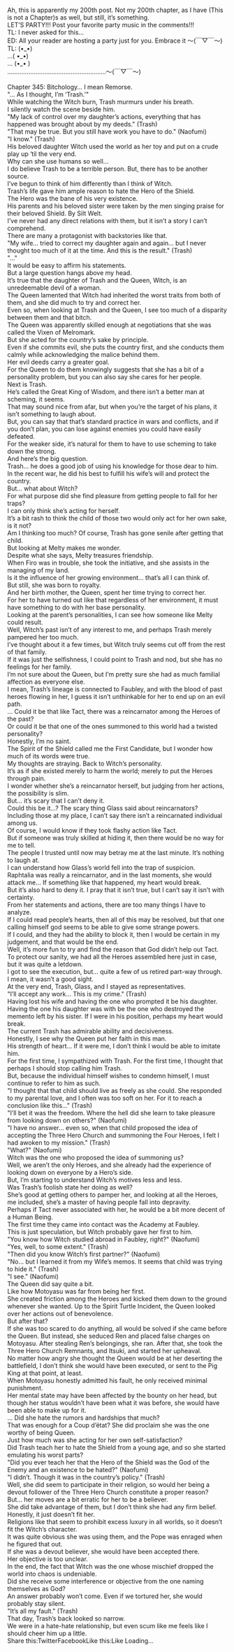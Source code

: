 <br/>
Ah, this is apparently my 200th post. Not my 200th chapter, as I have (This is not a Chapter)s as well, but still, it’s something.<br/>
LET’S PARTY!!! Post your favorite party music in the comments!!!<br/>
TL: I never asked for this…<br/>
ED: All your reader are hosting a party just for you. Embrace it 〜(￣▽￣〜)<br/>
TL: (•_•)<br/>
…( •_•)<br/>
… (•_• )<br/>
………………………………………………..〜(￣▽￣〜)<br/>
<br/>
Chapter 345: Bitchology… I mean Remorse.<br/>
"… As I thought, I’m ‘Trash.’"<br/>
While watching the Witch burn, Trash murmurs under his breath.<br/>
I silently watch the scene beside him.<br/>
"My lack of control over my daughter’s actions, everything that has happened was brought about by my deeds." (Trash)<br/>
"That may be true. But you still have work you have to do." (Naofumi)<br/>
"I know." (Trash)<br/>
His beloved daughter Witch used the world as her toy and put on a crude play up ‘til the very end.<br/>
Why can she use humans so well…<br/>
I do believe Trash to be a terrible person. But, there has to be another source.<br/>
I’ve begun to think of him differently than I think of Witch.<br/>
Trash’s life gave him ample reason to hate the Hero of the Shield.<br/>
The Hero was the bane of his very existence.<br/>
His parents and his beloved sister were taken by the men singing praise for their beloved Shield. By Silt Welt.<br/>
I’ve never had any direct relations with them, but it isn’t a story I can’t comprehend.<br/>
There are many a protagonist with backstories like that.<br/>
"My wife… tried to correct my daughter again and again… but I never thought too much of it at the time. And this is the result." (Trash)<br/>
"…"<br/>
It would be easy to affirm his statements.<br/>
But a large question hangs above my head.<br/>
It’s true that the daughter of Trash and the Queen, Witch, is an unredeemable devil of a woman.<br/>
The Queen lamented that Witch had inherited the worst traits from both of them, and she did much to try and correct her.<br/>
Even so, when looking at Trash and the Queen, I see too much of a disparity between them and that bitch.<br/>
The Queen was apparently skilled enough at negotiations that she was called the Vixen of Melromark.<br/>
But she acted for the country’s sake by principle.<br/>
Even if she commits evil, she puts the country first, and she conducts them calmly while acknowledging the malice behind them.<br/>
Her evil deeds carry a greater goal.<br/>
For the Queen to do them knowingly suggests that she has a bit of a personality problem, but you can also say she cares for her people.<br/>
Next is Trash.<br/>
He’s called the Great King of Wisdom, and there isn’t a better man at scheming, it seems.<br/>
That may sound nice from afar, but when you’re the target of his plans, it isn’t something to laugh about.<br/>
But, you can say that that’s standard practice in wars and conflicts, and if you don’t plan, you can lose against enemies you could have easily defeated.<br/>
For the weaker side, it’s natural for them to have to use scheming to take down the strong.<br/>
And here’s the big question.<br/>
Trash… he does a good job of using his knowledge for those dear to him.<br/>
In the recent war, he did his best to fulfill his wife’s will and protect the country.<br/>
But… what about Witch?<br/>
For what purpose did she find pleasure from getting people to fall for her traps?<br/>
I can only think she’s acting for herself.<br/>
It’s a bit rash to think the child of those two would only act for her own sake, is it not?<br/>
Am I thinking too much? Of course, Trash has gone senile after getting that child.<br/>
But looking at Melty makes me wonder.<br/>
Despite what she says, Melty treasures friendship.<br/>
When Firo was in trouble, she took the initiative, and she assists in the managing of my land.<br/>
Is it the influence of her growing environment… that’s all I can think of.<br/>
But still, she was born to royalty.<br/>
And her birth mother, the Queen, spent her time trying to correct her.<br/>
For her to have turned out like that regardless of her environment, it must have something to do with her base personality.<br/>
Looking at the parent’s personalities, I can see how someone like Melty could result.<br/>
Well, Witch’s past isn’t of any interest to me, and perhaps Trash merely pampered her too much.<br/>
I’ve thought about it a few times, but Witch truly seems cut off from the rest of that family.<br/>
If it was just the selfishness, I could point to Trash and nod, but she has no feelings for her family.<br/>
I’m not sure about the Queen, but I’m pretty sure she had as much familial affection as everyone else.<br/>
I mean, Trash’s lineage is connected to Faubley, and with the blood of past heroes flowing in her, I guess it isn’t unthinkable for her to end up on an evil path.<br/>
… Could it be that like Tact, there was a reincarnator among the Heroes of the past?<br/>
Or could it be that one of the ones summoned to this world had a twisted personality?<br/>
Honestly, I’m no saint.<br/>
The Spirit of the Shield called me the First Candidate, but I wonder how much of its words were true.<br/>
My thoughts are straying. Back to Witch’s personality.<br/>
It’s as if she existed merely to harm the world; merely to put the Heroes through pain.<br/>
I wonder whether she’s a reincarnator herself, but judging from her actions, the possibility is slim.<br/>
But… it’s scary that I can’t deny it.<br/>
Could this be it…? The scary thing Glass said about reincarnators?<br/>
Including those at my place, I can’t say there isn’t a reincarnated individual among us.<br/>
Of course, I would know if they took flashy action like Tact.<br/>
But if someone was truly skilled at hiding it, then there would be no way for me to tell.<br/>
The people I trusted until now may betray me at the last minute. It’s nothing to laugh at.<br/>
I can understand how Glass’s world fell into the trap of suspicion.<br/>
Raphtalia was really a reincarnator, and in the last moments, she would attack me… If something like that happened, my heart would break.<br/>
But it’s also hard to deny it. I pray that it isn’t true, but I can’t say it isn’t with certainty.<br/>
From her statements and actions, there are too many things I have to analyze.<br/>
If I could read people’s hearts, then all of this may be resolved, but that one calling himself god seems to be able to give some strange powers.<br/>
If I could, and they had the ability to block it, then I would be certain in my judgement, and that would be the end.<br/>
Well, it’s more fun to try and find the reason that God didn’t help out Tact.<br/>
To protect our sanity, we had all the Heroes assembled here just in case, but it was quite a letdown.<br/>
I got to see the execution, but… quite a few of us retired part-way through.<br/>
I mean, it wasn’t a good sight.<br/>
At the very end, Trash, Glass, and I stayed as representatives.<br/>
"I’ll accept any work… This is my crime." (Trash)<br/>
Having lost his wife and having the one who prompted it be his daughter. Having the one his daughter was with be the one who destroyed the memento left by his sister. If I were in his position, perhaps my heart would break.<br/>
The current Trash has admirable ability and decisiveness.<br/>
Honestly, I see why the Queen put her faith in this man.<br/>
His strength of heart… If it were me, I don’t think I would be able to imitate him.<br/>
For the first time, I sympathized with Trash. For the first time, I thought that perhaps I should stop calling him Trash.<br/>
But, because the individual himself wishes to condemn himself, I must continue to refer to him as such.<br/>
"I thought that that child should live as freely as she could. She responded to my parental love, and I often was too soft on her. For it to reach a conclusion like this…" (Trash)<br/>
"I’ll bet it was the freedom. Where the hell did she learn to take pleasure from looking down on others?" (Naofumi)<br/>
"I have no answer… even so, when that child proposed the idea of accepting the Three Hero Church and summoning the Four Heroes, I felt I had awoken to my mission." (Trash)<br/>
"What?" (Naofumi)<br/>
Witch was the one who proposed the idea of summoning us?<br/>
Well, we aren’t the only Heroes, and she already had the experience of looking down on everyone by a Hero’s side.<br/>
But, I’m starting to understand Witch’s motives less and less.<br/>
Was Trash’s foolish state her doing as well?<br/>
She’s good at getting others to pamper her, and looking at all the Heroes, me included, she’s a master of having people fall into depravity.<br/>
Perhaps if Tact never associated with her, he would be a bit more decent of a Human Being.<br/>
The first time they came into contact was the Academy at Faubley.<br/>
This is just speculation, but Witch probably gave her first to him.<br/>
"You know how Witch studied abroad in Faubley, right?" (Naofumi)<br/>
"Yes, well, to some extent." (Trash)<br/>
"Then did you know Witch’s first partner?" (Naofumi)<br/>
"No… but I learned it from my Wife’s memos. It seems that child was trying to hide it." (Trash)<br/>
"I see." (Naofumi)<br/>
The Queen did say quite a bit.<br/>
Like how Motoyasu was far from being her first.<br/>
She created friction among the Heroes and kicked them down to the ground whenever she wanted. Up to the Spirit Turtle Incident, the Queen looked over her actions out of benevolence.<br/>
But after that?<br/>
If she was too scared to do anything, all would be solved if she came before the Queen. But instead, she seduced Ren and placed false charges on Motoyasu. After stealing Ren’s belongings, she ran. After that, she took the Three Hero Church Remnants, and Itsuki, and started her upheaval.<br/>
No matter how angry she thought the Queen would be at her deserting the battlefield, I don’t think she would have been executed, or sent to the Pig King at that point, at least.<br/>
When Motoyasu honestly admitted his fault, he only received minimal punishment.<br/>
Her mental state may have been affected by the bounty on her head, but though her status wouldn’t have been what it was before, she would have been able to make up for it.<br/>
… Did she hate the rumors and hardships that much?<br/>
That was enough for a Coup d’état? She did proclaim she was the one worthy of being Queen.<br/>
Just how much was she acting for her own self-satisfaction?<br/>
Did Trash teach her to hate the Shield from a young age, and so she started emulating his worst parts?<br/>
"Did you ever teach her that the Hero of the Shield was the God of the Enemy and an existence to be hated?" (Naofumi)<br/>
"I didn’t. Though it was in the country’s policy." (Trash)<br/>
Well, she did seem to participate in their religion, so would her being a devout follower of the Three Hero Church constitute a proper reason?<br/>
But… her moves are a bit erratic for her to be a believer.<br/>
She did take advantage of them, but I don’t think she had any firm belief.<br/>
Honestly, it just doesn’t fit her.<br/>
Religions like that seem to prohibit excess luxury in all worlds, so it doesn’t fit the Witch’s character.<br/>
It was quite obvious she was using them, and the Pope was enraged when he figured that out.<br/>
If she was a devout believer, she would have been accepted there.<br/>
Her objective is too unclear.<br/>
In the end, the fact that Witch was the one whose mischief dropped the world into chaos is undeniable.<br/>
Did she receive some interference or objective from the one naming themselves as God?<br/>
An answer probably won’t come. Even if we tortured her, she would probably stay silent.<br/>
"It’s all my fault." (Trash)<br/>
That day, Trash’s back looked so narrow.<br/>
We were in a hate-hate relationship, but even scum like me feels like I should cheer him up a little.<br/>
Share this:TwitterFacebookLike this:Like Loading... <br/>
